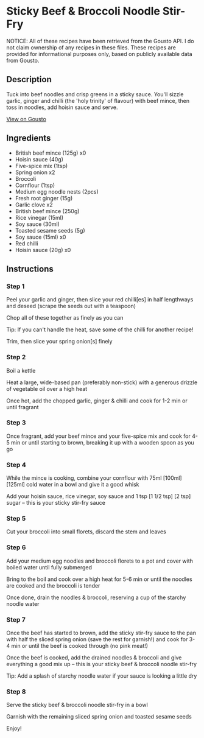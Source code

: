 # Sticky Beef & Broccoli Noodle Stir-Fry

NOTICE: All of these recipes have been retrieved from the Gousto API. I do not claim ownership of any recipes in these files. These recipes are provided for informational purposes only, based on publicly available data from Gousto.

## Description

Tuck into beef noodles and crisp greens in a sticky sauce. You'll sizzle garlic, ginger and chilli (the 'holy trinity' of flavour) with beef mince, then toss in noodles, add hoisin sauce and serve.

[View on Gousto](https://www.gousto.co.uk/recipes/cookbook/sticky-beef-broccoli-noodle-stir-fry)

## Ingredients

- British beef mince (125g) x0
- Hoisin sauce (40g)
- Five-spice mix (1tsp)
- Spring onion x2
- Broccoli
- Cornflour (1tsp)
- Medium egg noodle nests (2pcs)
- Fresh root ginger (15g)
- Garlic clove x2
- British beef mince (250g)
- Rice vinegar (15ml)
- Soy sauce (30ml)
- Toasted sesame seeds (5g)
- Soy sauce (15ml) x0
- Red chilli
- Hoisin sauce (20g) x0

## Instructions


### Step 1

Peel your garlic and ginger, then slice your red chilli[es] in half lengthways and deseed (scrape the seeds out with a teaspoon)

Chop all of these together as finely as you can

Tip: If you can't handle the heat, save some of the chilli for another recipe!

Trim, then slice your spring onion[s] finely


### Step 2

Boil a kettle

Heat a large, wide-based pan (preferably non-stick) with a generous drizzle of vegetable oil over a high heat

Once hot, add the chopped garlic, ginger & chilli and cook for 1-2 min or until fragrant


### Step 3

Once fragrant, add your beef mince and your five-spice mix and cook for 4-5 min or until starting to brown, breaking it up with a wooden spoon as you go


### Step 4

While the mince is cooking, combine your cornflour with 75ml <span class="text-purple">[100ml]</span> <span class="text-danger">[125ml] </span>cold water in a bowl and give it a good whisk

Add your hoisin sauce, rice vinegar, soy sauce and 1 tsp <span class="text-purple">[1 1/2 tsp]</span> <span class="text-danger">[2 tsp]</span> sugar – this is your sticky stir-fry sauce


### Step 5

Cut your broccoli into small florets, discard the stem and leaves


### Step 6

Add your medium egg noodles and broccoli florets to a pot and cover with boiled water until fully submerged

Bring to the boil and cook over a high heat for 5-6 min or until the noodles are cooked and the broccoli is tender

Once done, drain the noodles & broccoli, reserving a cup of the starchy noodle water


### Step 7

Once the beef has started to brown, add the sticky stir-fry sauce to the pan with half the sliced spring onion (save the rest for garnish!) and cook for 3-4 min or until the beef is cooked through (no pink meat!)

Once the beef is cooked, add the drained noodles & broccoli and give everything a good mix up – this is your sticky beef & broccoli noodle stir-fry

Tip: Add a splash of starchy noodle water if your sauce is looking a little dry

### Step 8

Serve the sticky beef & broccoli noodle stir-fry in a bowl

Garnish with the remaining sliced spring onion and toasted sesame seeds

Enjoy!

